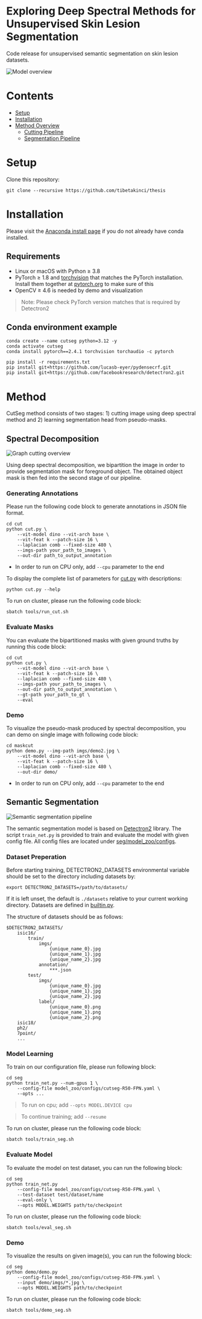 # Exploring Deep Spectral Methods for Unsupervised Skin Lesion Segmentation

Code release for unsupervised semantic segmentation on skin lesion datasets. 

![Model overview](figures/model-overview.png)

# Contents
- [Setup](#setup)
- [Installation](#installation)
- [Method Overview](#method)
    - [Cutting Pipeline](#cutting-pipeline)
    - [Segmentation Pipeline](#segmentation-pipeline)


# Setup
Clone this repository:
```
git clone --recursive https://github.com/tibetakinci/thesis
```

# Installation
Please visit the [Anaconda install page](https://docs.anaconda.com/anaconda/install/index.html) if you do not already have conda installed.

## Requirements
- Linux or macOS with Python ≥ 3.8
- PyTorch ≥ 1.8 and [torchvision](https://github.com/pytorch/vision/) that matches the PyTorch installation. 
Install them together at [pytorch.org](https://pytorch.org) to make sure of this
- OpenCV ≥ 4.6 is needed by demo and visualization
> Note: Please check PyTorch version matches that is required by Detectron2

## Conda environment example
```
conda create --name cutseg python=3.12 -y
conda activate cutseg
conda install pytorch==2.4.1 torchvision torchaudio -c pytorch

pip install -r requirements.txt
pip install git+https://github.com/lucasb-eyer/pydensecrf.git
pip install git+https://github.com/facebookresearch/detectron2.git
```

# Method
CutSeg method consists of two stages: 1) cutting image using deep spectral method and 2) learning segmentation head from pseudo-masks.

## Spectral Decomposition
![Graph cutting overview](figures/cut-pipeline.png)

Using deep spectral decomposition, we bipartition the image in order to provide segmentation mask for foreground object. The obtained object mask is then fed into the second stage of our pipeline.

### Generating Annotations
Please run the following code block to generate annotations in JSON file format.
```
cd cut
python cut.py \
    --vit-model dino --vit-arch base \
    --vit-feat k --patch-size 16 \
    --laplacian comb --fixed-size 480 \
    --imgs-path your_path_to_images \
    --out-dir path_to_output_annotation
```
- In order to run on CPU only, add ```--cpu``` parameter to the end

To display the complete list of parameters for [cut.py](cut/cut.py) with descriptions:
```
python cut.py --help
```

To run on cluster, please run the following code block:
```
sbatch tools/run_cut.sh
```

### Evaluate Masks
You can evaluate the bipartitioned masks with given ground truths by running this code block:
```
cd cut
python cut.py \
    --vit-model dino --vit-arch base \
    --vit-feat k --patch-size 16 \
    --laplacian comb --fixed-size 480 \
    --imgs-path your_path_to_images \
    --out-dir path_to_output_annotation \
    --gt-path your_path_to_gt \
    --eval
```

### Demo
To visualize the pseudo-mask produced by spectral decomposition, you can demo on single image with following code block:
```
cd maskcut
python demo.py --img-path imgs/demo2.jpg \
    --vit-model dino --vit-arch base \
    --vit-feat k --patch-size 16 \
    --laplacian comb --fixed-size 480 \
    --out-dir demo/
```
- In order to run on CPU only, add ```--cpu``` parameter to the end

## Semantic Segmentation
![Semantic segmentation pipeline](figures/nn-overview.png)

The semantic segmentation model is based on [Detectron2](https://detectron2.readthedocs.io/en/latest/index.html) library. The script ```train_net.py``` is provided to train and evaluate the model with given config file. All config files are located under [seg/model_zoo/configs](seg/model_zoo/configs/).

### Dataset Preperation
Before starting training, DETECTRON2_DATASETS environmental variable should be set to the directory including datasets by:
```
export DETECTRON2_DATASETS=/path/to/datasets/
```
If it is left unset, the default is ```./datasets``` relative to your current working directory. Datasets are defined in [builtin.py](seg/data/datasets/builtin.py). 

The structure of datasets should be as follows:
```
$DETECTRON2_DATASETS/
    isic16/
        train/
            imgs/
                {unique_name_0}.jpg
                {unique_name_1}.jpg
                {unique_name_2}.jpg
            annotation/
                ***.json
        test/
            imgs/
                {unique_name_0}.jpg
                {unique_name_1}.jpg
                {unique_name_2}.jpg
            label/
                {unique_name_0}.png
                {unique_name_1}.png
                {unique_name_2}.png
    isic18/
    ph2/
    7point/
    ...
```


### Model Learning
To train on our configuration file, please run following block:
```
cd seg
python train_net.py --num-gpus 1 \
    --config-file model_zoo/configs/cutseg-R50-FPN.yaml \
    --opts ...
```

> To run on cpu; add ```--opts MODEL.DEVICE cpu```

> To continue training; add ```--resume```

To run on cluster, please run the following code block:
```
sbatch tools/train_seg.sh
```

### Evaluate Model
To evaluate the model on test dataset, you can run the following block:
```
cd seg
python train_net.py
    --config-file model_zoo/configs/cutseg-R50-FPN.yaml \
    --test-dataset test/dataset/name
    --eval-only \
    --opts MODEL.WEIGHTS path/to/checkpoint
```

To run on cluster, please run the following code block:
```
sbatch tools/eval_seg.sh
```

### Demo
To visualize the results on given image(s), you can run the following block:
```
cd seg
python demo/demo.py 
    --config-file model_zoo/configs/cutseg-R50-FPN.yaml \
    --input demo/imgs/*.jpg \
    --opts MODEL.WEIGHTS path/to/checkpoint
```

To run on cluster, please run the following code block:
```
sbatch tools/demo_seg.sh
```
